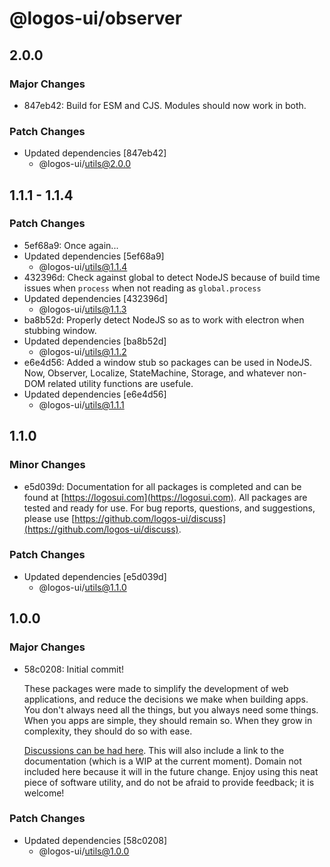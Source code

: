 # @logos-ui/observer

## 2.0.0

### Major Changes

- 847eb42: Build for ESM and CJS. Modules should now work in both.

### Patch Changes

- Updated dependencies [847eb42]
  - @logos-ui/utils@2.0.0

## 1.1.1 - 1.1.4

### Patch Changes

- 5ef68a9: Once again...
- Updated dependencies [5ef68a9]
  - @logos-ui/utils@1.1.4
- 432396d: Check against global to detect NodeJS because of build time issues when `process` when not reading as `global.process`
- Updated dependencies [432396d]
  - @logos-ui/utils@1.1.3
- ba8b52d: Properly detect NodeJS so as to work with electron when stubbing window.
- Updated dependencies [ba8b52d]
  - @logos-ui/utils@1.1.2
- e6e4d56: Added a window stub so packages can be used in NodeJS. Now, Observer, Localize, StateMachine, Storage, and whatever non-DOM related utility functions are usefule.
- Updated dependencies [e6e4d56]
  - @logos-ui/utils@1.1.1

## 1.1.0

### Minor Changes

- e5d039d: Documentation for all packages is completed and can be found at [https://logosui.com](https://logosui.com). All packages are tested and ready for use. For bug reports, questions, and suggestions, please use [https://github.com/logos-ui/discuss](https://github.com/logos-ui/discuss).

### Patch Changes

- Updated dependencies [e5d039d]
  - @logos-ui/utils@1.1.0

## 1.0.0

### Major Changes

- 58c0208: Initial commit!

  These packages were made to simplify the development of web applications, and reduce the decisions we make when building apps. You don't always need all the things, but you always need some things. When you apps are simple, they should remain so. When they grow in complexity, they should do so with ease.

  [Discussions can be had here](https://github.com/logos-ui/discuss). This will also include a link to the documentation (which is a WIP at the current moment). Domain not included here because it will in the future change. Enjoy using this neat piece of software utility, and do not be afraid to provide feedback; it is welcome!

### Patch Changes

- Updated dependencies [58c0208]
  - @logos-ui/utils@1.0.0
